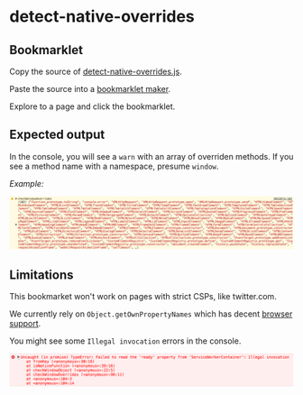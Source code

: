 # detect-native-overrides

## Bookmarklet
Copy the source of [detect-native-overrides.js](https://raw.githubusercontent.com/cvazac/detect-native-overrides/master/src/detect-native-overrides.js).

Paste the source into a [bookmarklet maker](https://caiorss.github.io/bookmarklet-maker/).

Explore to a page and click the bookmarklet. 

## Expected output
In the console, you will see a `warn` with an array of overriden methods. If you see a method name with a namespace, presume `window`.

*Example:*

![alt text](https://raw.githubusercontent.com/cvazac/detect-native-overrides/master/img/output.png "newrelic.com")

## Limitations
This bookmarket won't work on pages with strict CSPs, like twitter.com.

We currently rely on `Object.getOwnPropertyNames` which has decent [browser support](https://developer.mozilla.org/en-US/docs/Web/JavaScript/Reference/Global_Objects/Object/getOwnPropertyNames#Browser_compatibility).

You might see some `Illegal invocation` errors in the console.

![alt text](https://raw.githubusercontent.com/cvazac/detect-native-overrides/master/img/error.png "Illegal invocation")
